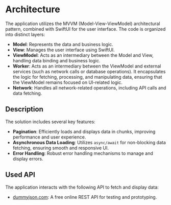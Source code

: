 # Architecture

The application utilizes the MVVM (Model-View-ViewModel) architectural pattern, combined with SwiftUI for the user interface. The code is organized into distinct layers:

- **Model**: Represents the data and business logic.
- **View**: Manages the user interface using SwiftUI.
- **ViewModel**: Acts as an intermediary between the Model and View, handling data binding and business logic.
- **Worker**: Acts as an intermediary between the ViewModel and external services (such as network calls or database operations). It encapsulates the logic for fetching, processing, and manipulating data, ensuring that the ViewModel remains focused on UI-related logic.
- **Network**: Handles all network-related operations, including API calls and data fetching.

## Description

The solution includes several key features:

- **Pagination**: Efficiently loads and displays data in chunks, improving performance and user experience.
- **Asynchronous Data Loading**: Utilizes `async/await` for non-blocking data fetching, ensuring smooth and responsive UI.
- **Error Handling**: Robust error handling mechanisms to manage and display errors.

## Used API

The application interacts with the following API to fetch and display data:

- [dummyjson.com](https://dummyjson.com): A free online REST API for testing and prototyping.
